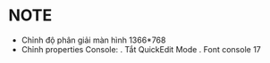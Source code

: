 # NOTE

- Chỉnh độ phân giải màn hình 1366*768
- Chỉnh properties Console: . Tắt QuickEdit Mode
                            . Font console 17

